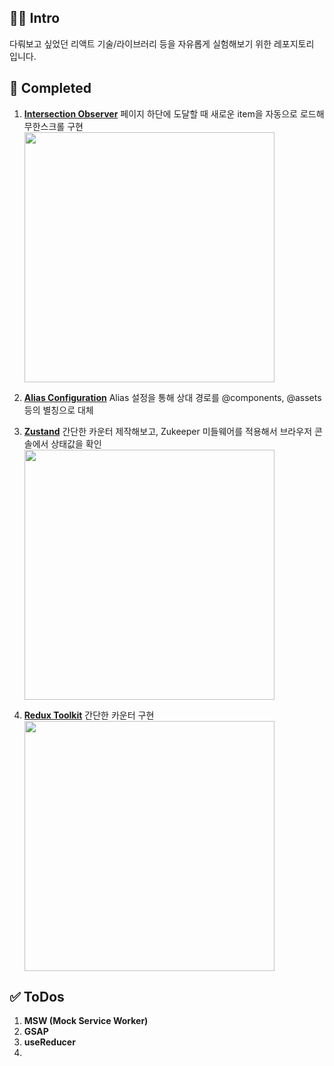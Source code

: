 ## 👋🏻 Intro
다뤄보고 싶었던 리액트 기술/라이브러리 등을 자유롭게 실험해보기 위한 레포지토리 입니다.

## 👾 Completed
1. [**Intersection Observer**](https://github.com/moolmin/react-playground/blob/main/src/routes/inter_observer_practice.tsx)
   페이지 하단에 도달할 때 새로운 item을 자동으로 로드해 무한스크롤 구현
   <img src="https://github.com/user-attachments/assets/a04538b0-351b-44ab-810f-db517528b513" width="400" />

2. [**Alias Configuration**](https://github.com/moolmin/react-playground/commit/20fdbb2fdb47ed317df7f04f10309817e7a8d5b6)
   Alias 설정을 통해 상대 경로를 @components, @assets 등의 별칭으로 대체
3. [**Zustand**](https://github.com/moolmin/react-playground/blob/main/src/routes/zustand_practice.tsx)
   간단한 카운터 제작해보고, Zukeeper 미들웨어를 적용해서 브라우저 콘솔에서 상태값을 확인
   <img src="https://github.com/user-attachments/assets/aef0af69-9501-419e-80da-0649edc853b8" width="400" />

4. [**Redux Toolkit**](https://github.com/moolmin/react-playground/commit/de72b444d043ff1889c3bee5d734fb631c1a57e2)
   간단한 카운터 구현 <br />
   <img src="https://github.com/user-attachments/assets/973e43e4-381e-4146-81af-9090af984b10" width="400" />


## ✅ ToDos
1. **MSW (Mock Service Worker)**
2. **GSAP**
3. **useReducer**
4. 
